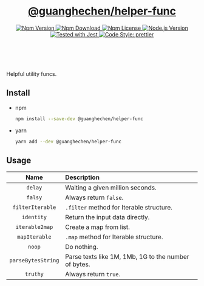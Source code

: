 <header>
  <h1 align="center">
    <a href="https://github.com/guanghechen/node-scaffolds/tree/@guanghechen/helper-func@5.0.1/packages/helper-func#readme">@guanghechen/helper-func</a>
  </h1>
  <div align="center">
    <a href="https://www.npmjs.com/package/@guanghechen/helper-func">
      <img
        alt="Npm Version"
        src="https://img.shields.io/npm/v/@guanghechen/helper-func.svg"
      />
    </a>
    <a href="https://www.npmjs.com/package/@guanghechen/helper-func">
      <img
        alt="Npm Download"
        src="https://img.shields.io/npm/dm/@guanghechen/helper-func.svg"
      />
    </a>
    <a href="https://www.npmjs.com/package/@guanghechen/helper-func">
      <img
        alt="Npm License"
        src="https://img.shields.io/npm/l/@guanghechen/helper-func.svg"
      />
    </a>
    <a href="https://github.com/nodejs/node">
      <img
        alt="Node.js Version"
        src="https://img.shields.io/node/v/@guanghechen/helper-func"
      />
    </a>
    <a href="https://github.com/facebook/jest">
      <img
        alt="Tested with Jest"
        src="https://img.shields.io/badge/tested_with-jest-9c465e.svg"
      />
    </a>
    <a href="https://github.com/prettier/prettier">
      <img
        alt="Code Style: prettier"
        src="https://img.shields.io/badge/code_style-prettier-ff69b4.svg?style=flat-square"
      />
    </a>
  </div>
</header>
<br/>

Helpful utility funcs.


## Install

* npm

  ```bash
  npm install --save-dev @guanghechen/helper-func
  ```

* yarn

  ```bash
  yarn add --dev @guanghechen/helper-func
  ```

## Usage

Name                | Description
:------------------:|:----------------------------------------------------------------
`delay`             | Waiting a given million seconds.
`falsy`             | Always return `false`.
`filterIterable`    | `.filter` method for Iterable structure.
`identity`          | Return the input data directly.
`iterable2map`      | Create a map from list.
`mapIterable`       | `.map` method for Iterable structure.
`noop`              | Do nothing.
`parseBytesString`  | Parse texts like 1M, 1Mb, 1G to the number of bytes.
`truthy`            | Always return `true`.

[homepage]: https://github.com/guanghechen/node-scaffolds/tree/@guanghechen/helper-func@5.0.1/packages/helper-func#readme
